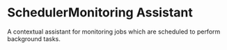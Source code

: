 # SchedulerMonitoring Assistant
A contextual assistant for monitoring jobs which are scheduled to perform background tasks.
